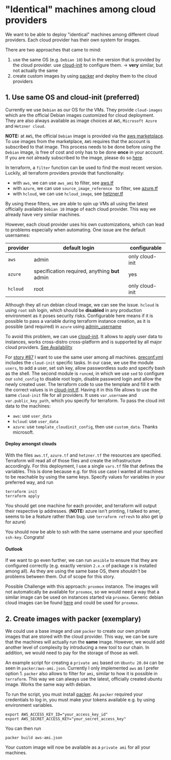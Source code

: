 # "Identical" machines among cloud providers

We want to be able to deploy "identical" machines among different cloud
providers. Each cloud provider has their own system for images.

There are two approaches that came to mind:
1. use the same OS (e.g. `Debian 10`) but in the version that is provided by
   the cloud provider. use [cloud-init](https://cloud-init.io/) to configure
   them.  -> **very** similar, but not actually the same
2. create custom images by using [packer](https://packer.io) and deploy them to
   the cloud providers

## 1. Use same OS and cloud-init (preferred)
Currently we use `Debian` as our OS for the VMs. They provide `cloud-images`
which are the official Debian images customized for cloud deployment. They are
also always available as image choices at `AWS`, `Microsoft
Azure` and `Hetzner cloud`.

**NOTE:** at `AWS`, the official `Debian` image is provided via the [aws
marketplace](https://aws.amazon.com/marketplace/pp/B0859NK4HC?qid=1607456075189&sr=0-1&ref_=srh_res_product_title).
To use images from the marketplace, `AWS` requires that the account is
subscribed to that image. This process needs to be done before using the
`Debian` image, is free of cost and only has to be done **once** in your
account. If you are not already subscribed to the image, please do so
[here](https://aws.amazon.com/marketplace/pp/B0859NK4HC?qid=1607456075189&sr=0-1&ref_=srh_res_product_title).

In terraform, a `filter` function can be used to find the most recent version.
Luckily, all terraform providers provide that functionality:
* with `aws`, we can use `aws_ami` to filter, see [aws.tf](aws.tf)
* with `azure`, we can use `source_image_reference ` to filter, see
    [azure.tf](azure.tf)
* with `hcloud`, we can use `hcloud_image`, see [hetzner.tf](hetzner.tf)

By using these filters, we are able to spin up VMs all using the latest
officially available `Debian 10` image of each cloud provider. This way we
already have very similar machines.

However, each cloud provider uses his own customizations, which can lead to
problems especially when automating. One issue are the default usernames:

|provider|default login  | configurable |
|--|--|--|
| `aws` |  admin | only cloud-init|
| `azure` | specification required, anything **but** admin  |  yes |
| `hcloud` | root  | only cloud-init |

Although they all run debian cloud image, we can see the issue.  `hcloud` is
using `root` ssh login, which should be **disabled** in any production
environment as it poses security risks. Configurable here means if it is
possible to pass a variable during terraform instance creation, as it is
possible (and required) in `azure` using
[admin_username](https://registry.terraform.io/providers/hashicorp/azurerm/latest/docs/resources/linux_virtual_machine#admin_username)

To avoid this problem, we can use [cloud-init](https://cloud-init.io/). It
allows to apply user data to instances, works cross-distro cross-platform and is
supported by all major cloud providers.  [See
Availability](https://cloudinit.readthedocs.io/en/latest/topics/availability.html)

For [story #87](https://app.clubhouse.io/thinkdeep/story/87/find-a-way-to-deploy-or-configure-virtual-machines-in-a-way-that-all-vms-on-the-different-providers-will-work-and-look-the)
I want to use the same user among all machines. [preconf.yml](preconf.yml)
includes the `cloud-init` specific tasks. In our case, we use the module
`users`, to add a user, set ssh key, allow passwordless sudo and specify bash as
the shell. The second module is `runcmd`, in which we use `sed` to configure our
`sshd_config` to disable root login, disable password login and allow the newly
created user. The terraform code to use the template and fill it with the
correct values is in [cloud-init.tf](./cloud-init.tf). Having it in this file
allows to use the same `cloud-init` file for all providers. It uses
`var.username` and `var.public_key_path`, which you specify for terraform.
To pass the cloud init data to the machines:
* `aws`: use `user_data`
* `hcloud`: use `user_data`
* `azure`: use `template_cloudinit_config`, then use `custom_data`. Thanks
    microsoft.


#### Deploy amongst clouds
With the files `aws.tf`, `azure.tf` and `hetzner.tf` the resources are
specified. Terraform will read all of those files and create the infrastructure
accordingly. For this deployment, I use a single `vars.tf` file that defines the
variables. This is done because e.g. for this use case I wanted all machines to
be reachable by using the same keys. Specify values for variables in your
preferred way, and run

```
terraform init
terraform apply
```

You should get one machine for each provider, and terraform will output their
respective ip addresses. (**NOTE:** azure isn't printing, I talked to amer,
seems to be a feature rather than bug. use `terraform refresh` to also get ip
for azure)

You should now be able to ssh with the same username and your specified
`ssh-key`. Congrats!

#### Outlook
If we want to go even further, we can run `ansible` to ensure that they are
configured correctly (e.g.  exactly version `2.x.x` of package x is installed
among all). As they are using the same base OS, there *shouldn't* be problems
between them. Out of scope for this story.

Possible Challenge with this approach: `proxmox` instance. The images will not
automatically be available for `proxmox`, so we would need a way that a similar
image can be used on instances started via `proxmox`. Generic debian cloud images can be found
[here](https://cloud.debian.org/images/cloud) and could be used for `proxmox`.


## 2. Create images with packer (exemplary)
We could use a base image and use `packer` to create our own private images that
are stored with the cloud provider. This way, we can be sure that the machines
will actually run the **same** image.  However, we would add another level of
complexity by introducing a new tool to our chain. In addition, we would need to
pay for the storage of those as well.

An example script for creating a `private ami` based on `Ubuntu 20.04` can be
seen in `packer/aws-ami.json`. Currently I only implemented `aws` as I prefer
option 1. `packer` also allows to filter for `ami`, similar to how it is
possible in `terraform`. This way we can always use the latest, officially
created ubuntu image. Works the same way with debian.

To run the script, you must install [packer](https://www.packer.io/downloads).
As `packer` required your credentials to log in, you must make your tokens
available e.g. by using environment variables.

```
export AWS_ACCESS_KEY_ID="your_access_key_id"
export AWS_SECRET_ACCESS_KEY="your_secret_access_key"
```

You can then run
```
packer build aws-ami.json
```

Your custom image will now be available as a `private ami` for all your
machines.
